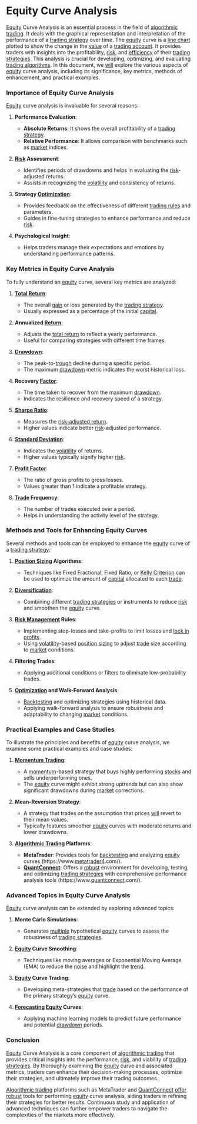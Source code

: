 # Equity Curve Analysis

[Equity](../e/equity.md) Curve Analysis is an essential process in the field of [algorithmic trading](../a/algorithmic_trading.md). It deals with the graphical representation and interpretation of the performance of a [trading strategy](../t/trading_strategy.md) over time. The [equity](../e/equity.md) curve is a [line chart](../l/line_chart.md) plotted to show the change in the [value](../v/value.md) of a [trading account](../t/trading_account.md). It provides traders with insights into the profitability, [risk](../r/risk.md), and [efficiency](../e/efficiency.md) of their [trading strategies](../t/trading_strategies.md). This analysis is crucial for developing, optimizing, and evaluating [trading algorithms](../t/trading_algorithms.md). In this document, we [will](../w/will.md) explore the various aspects of [equity](../e/equity.md) curve analysis, including its significance, key metrics, methods of enhancement, and practical examples.

### Importance of Equity Curve Analysis

[Equity](../e/equity.md) curve analysis is invaluable for several reasons:

1. **Performance Evaluation**:
   - **Absolute Returns**: It shows the overall profitability of a [trading strategy](../t/trading_strategy.md).
   - **Relative Performance**: It allows comparison with benchmarks such as [market](../m/market.md) indices.

2. **[Risk](../r/risk.md) Assessment**:
   - Identifies periods of drawdowns and helps in evaluating the [risk](../r/risk.md)-adjusted returns.
   - Assists in recognizing the [volatility](../v/volatility.md) and consistency of returns.

3. **Strategy [Optimization](../o/optimization.md)**:
   - Provides feedback on the effectiveness of different [trading rules](../t/trading_rules.md) and parameters.
   - Guides in fine-tuning strategies to enhance performance and reduce [risk](../r/risk.md).

4. **Psychological Insight**:
   - Helps traders manage their expectations and emotions by understanding performance patterns.

### Key Metrics in Equity Curve Analysis

To fully understand an [equity](../e/equity.md) curve, several key metrics are analyzed:

1. **[Total Return](../t/total_return.md)**:
   - The overall [gain](../g/gain.md) or loss generated by the [trading strategy](../t/trading_strategy.md).
   - Usually expressed as a percentage of the initial [capital](../c/capital.md).

2. **Annualized [Return](../r/return.md)**:
   - Adjusts the [total return](../t/total_return.md) to reflect a yearly performance.
   - Useful for comparing strategies with different time frames.

3. **[Drawdown](../d/drawdown.md)**:
   - The peak-to-[trough](../t/trough.md) decline during a specific period.
   - The maximum [drawdown](../d/drawdown.md) metric indicates the worst historical loss.

4. **Recovery [Factor](../f/factor.md)**:
   - The time taken to recover from the maximum [drawdown](../d/drawdown.md).
   - Indicates the resilience and recovery speed of a strategy.

5. **[Sharpe Ratio](../s/sharpe_ratio.md)**:
   - Measures the [risk-adjusted return](../r/risk-adjusted_return.md).
   - Higher values indicate better [risk](../r/risk.md)-adjusted performance.

6. **[Standard Deviation](../s/standard_deviation.md)**:
   - Indicates the [volatility](../v/volatility.md) of returns.
   - Higher values typically signify higher [risk](../r/risk.md).

7. **[Profit Factor](../p/profit_factor.md)**:
   - The ratio of gross profits to gross losses.
   - Values greater than 1 indicate a profitable strategy.

8. **[Trade](../t/trade.md) Frequency**:
   - The number of trades executed over a period.
   - Helps in understanding the activity level of the strategy.

### Methods and Tools for Enhancing Equity Curves

Several methods and tools can be employed to enhance the [equity](../e/equity.md) curve of a [trading strategy](../t/trading_strategy.md):

1. **[Position Sizing](../p/position_sizing.md) Algorithms**:
   - Techniques like Fixed Fractional, Fixed Ratio, or [Kelly Criterion](../k/kelly_criterion.md) can be used to optimize the amount of [capital](../c/capital.md) allocated to each [trade](../t/trade.md).

2. **[Diversification](../d/diversification.md)**:
   - Combining different [trading strategies](../t/trading_strategies.md) or instruments to reduce [risk](../r/risk.md) and smoothen the [equity](../e/equity.md) curve.

3. **[Risk Management](../r/risk_management.md) Rules**:
   - Implementing stop-losses and take-profits to limit losses and [lock in profits](../l/lock_in_profits.md).
   - Using [volatility](../v/volatility.md)-based [position sizing](../p/position_sizing.md) to adjust [trade](../t/trade.md) size according to [market](../m/market.md) conditions.

4. **Filtering Trades**:
   - Applying additional conditions or filters to eliminate low-probability trades.

5. **[Optimization](../o/optimization.md) and Walk-Forward Analysis**:
   - [Backtesting](../b/backtesting.md) and optimizing strategies using historical data.
   - Applying walk-forward analysis to ensure robustness and adaptability to changing [market](../m/market.md) conditions.

### Practical Examples and Case Studies

To illustrate the principles and benefits of [equity](../e/equity.md) curve analysis, we examine some practical examples and case studies:

1. **[Momentum Trading](../m/momentum_trading.md)**:
   - A [momentum](../m/momentum.md)-based strategy that buys highly performing [stocks](../s/stock.md) and sells underperforming ones.
   - The [equity](../e/equity.md) curve might exhibit strong uptrends but can also show significant drawdowns during [market](../m/market.md) corrections.

2. **Mean-Reversion Strategy**:
   - A strategy that trades on the assumption that prices [will](../w/will.md) revert to their mean values.
   - Typically features smoother [equity](../e/equity.md) curves with moderate returns and lower drawdowns.

3. **[Algorithmic Trading](../a/algorithmic_trading.md) Platforms**:
   - **MetaTrader**: Provides tools for [backtesting](../b/backtesting.md) and analyzing [equity](../e/equity.md) curves (https://www.[metatrader4](../m/metatrader4.md).com/).
   - **[QuantConnect](../q/quantconnect.md)**: Offers a [robust](../r/robust.md) environment for developing, testing, and optimizing [trading strategies](../t/trading_strategies.md) with comprehensive performance analysis tools (https://www.[quantconnect](../q/quantconnect.md).com/).

### Advanced Topics in Equity Curve Analysis

[Equity](../e/equity.md) curve analysis can be extended by exploring advanced topics:

1. **Monte Carlo Simulations**:
   - Generates [multiple](../m/multiple.md) hypothetical [equity](../e/equity.md) curves to assess the robustness of [trading strategies](../t/trading_strategies.md).

2. **[Equity](../e/equity.md) Curve Smoothing**:
   - Techniques like moving averages or Exponential Moving Average (EMA) to reduce the [noise](../n/noise.md) and highlight the [trend](../t/trend.md).

3. **[Equity](../e/equity.md) Curve Trading**:
   - Developing meta-strategies that [trade](../t/trade.md) based on the performance of the primary strategy’s [equity](../e/equity.md) curve.

4. **[Forecasting](../f/forecasting.md) [Equity](../e/equity.md) Curves**:
   - Applying machine learning models to predict future performance and potential [drawdown](../d/drawdown.md) periods.

### Conclusion

[Equity](../e/equity.md) Curve Analysis is a core component of [algorithmic trading](../a/algorithmic_trading.md) that provides critical insights into the performance, [risk](../r/risk.md), and viability of [trading strategies](../t/trading_strategies.md). By thoroughly examining the [equity](../e/equity.md) curve and associated metrics, traders can enhance their decision-making processes, optimize their strategies, and ultimately improve their trading outcomes.

[Algorithmic trading](../a/algorithmic_trading.md) platforms such as MetaTrader and [QuantConnect](../q/quantconnect.md) [offer](../o/offer.md) [robust](../r/robust.md) tools for performing [equity](../e/equity.md) curve analysis, aiding traders in refining their strategies for better results. Continuous study and application of advanced techniques can further empower traders to navigate the complexities of the markets more effectively.
